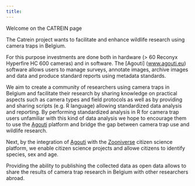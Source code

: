 ```yaml
---
title:
---
```


Welcome on the CATREIN page

The Catrein project wants to facilitate and enhance wildlife research using camera traps in Belgium.

For this purpose investments are done both in hardware (> 60 Reconyx Hyperfire HC 600 cameras) and in software. The [Agouti] (www.agouti.eu) software allows users to manage surveys, annotate images, archive images and data and produce standard reports using metadata standards. 

We aim to create a community of researchers using camera traps in Belgium and facilitate their research by sharing knowledge on practical aspects such as camera types and field protocols as well as by providing and sharing scripts (e.g. R language) allowing standardized data analysis and reporting. By performing standardized analysis in R for camera trap users unfamiliar with this kind of data analysis we hope to encourage them to use the [Agouti](www.agouti.eu) platform and bridge the gap between camera trap use and wildlife research. 

Next, by the integration of [Agouti](www.agouti.eu) with the [Zooniverse](https://www.zooniverse.org/) citizen science platform, we enable citizen science projects and allowe citizens to identify species, sex and age.

Providing the ability to publishing the collected data as open data allows to share the results of camera trap research in Belgium with other researchers abroad. 

